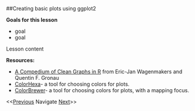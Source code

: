 ##Creating basic plots using ggplot2

**Goals for this lesson**

* goal
* goal

Lesson content


**Resources:**

* [A Compedium of Clean Graphs in R](http://shinyapps.org/apps/RGraphCompendium/index.php) from Eric-Jan Wagenmakers and Quentin F. Gronau
* [ColorHexa](http://www.colorhexa.com/)- a tool for choosing colors for plots.
* [ColorBrewer](http://colorbrewer2.org/)- a tool for choosing colors for plots, with a mapping focus.

<<[Previous](https://github.com/cbahlai/OSRR_course/blob/master/17_academic_publishing.md)  Navigate [Next](https://github.com/cbahlai/OSRR_course/blob/master/19_visualization_and_outreach.md)>>

